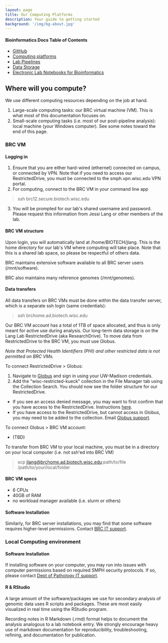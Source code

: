 ```yaml
---
layout: page
title: Our Computing Platforms
description: Your guide to getting started
background: '/img/bg-about.jpg'
---
```

#### Bioinformatics Docs Table of Contents
+ [GitHub](https://jessicalanglab.github.io/Resources/BioinformaticDocs/GitHub)
+ [Computing platforms](https://jessicalanglab.github.io/Resources/BioinformaticDocs/ComputingPlatforms)
+ [Lab Pipelines](https://jessicalanglab.github.io/Resources/BioinformaticDocs/pipelines)
+ [Data Storage](https://jessicalanglab.github.io/Resources/BioinformaticDocs/storage)
+ [Electronic Lab Notebooks for Bioinformatics](https://jessicalanglab.github.io/Resources/BioinformaticDocs/notes)

## Where will you compute?
We use different computing resources depending on the job at hand.
1. Large-scale computing tasks: our BRC virtual machine (VM). This is what most of this documentation focuses on.
2. Small-scale computing tasks (i.e. most of our post-pipeline analysis): local machine (your Windows computer). See some notes toward the end of this page.

### BRC VM

#### Logging in
1. Ensure that you are either hard-wired (ethernet) connected on campus, or connected by VPN. Note that if you need to access our RestrictedDrive, you must be connected to the smph.vpn.wisc.edu VPN portal.
2. For computing, connect to the BRC VM in your command line app
> ssh brc12.secure.biotech.wisc.edu
3. You will be prompted for our lab's shared username and password. Please request this information from Jessi Lang or other members of the lab.

#### BRC VM structure
Upon login, you will automatically land at /home/BIOTECH/jlang. This is the home directory for our lab's VM where computing will take place. Note that this is a shared lab space, so please be respectful of others data.

BRC maintains extensive software available to all BRC server users (/mnt/software).

BRC also maintains many reference genomes (/mnt/genomes).

#### Data transfers
All data transfers on BRC VMs must be done within the data transfer server, which is a separate ssh login (same credentials):
>ssh brchome.ad.biotech.wisc.edu

Our BRC VM account has a total of 1TB of space allocated, and thus is only meant for active use during analysis. Our long-term data storage is on the Lang Lab RestrictedDrive (aka ResearchDrive). To move data from RestrictedDrive to the BRC VM, you must use Globus.

*Note that Protected Health Identifiers (PHI) and other restricted data is not permitted on BRC VMs.*

To connect RestrictedDrive > Globus:
1. Navigate to [Globus](https://app.globus.org/) and sign in using your UW-Madison credentials.
2. Add the "wisc-restricted-kueck" collection in the File Manager tab using the Collection Search. You should now see the folder structure for our RestrictedDrive.
  + If you see an access denied message, you may want to first confirm that you have access to the RestrictedDrive. Instructions [here](https://kb.wisc.edu/researchdata/internal/page.php?id=93998#connect).
  + If you have access to the RestrictedDrive, but cannot access in Globus, you may need to be added to the collection. Email [Globus support](mailto:globussupport@wisc.edu).

To connect Globus > BRC VM account:
+ (TBD)

To transfer from BRC VM to your local machine, you must be in a directory on your local computer (i.e. not ssh'ed into BRC VM)
>scp jlang@brchome.ad.biotech.wisc.edu:path/to/file /path/to/your/local/folder

#### BRC VM specs
+ 6 CPUs
+ 40GB of RAM
+ no workload manager available (i.e. slurm or others)

#### Software Installation

Similarly, for BRC server installations, you may find that some software requires higher-level permissions. Contact [BRC IT support](mailto:brc@biotech.wisc.edu).

### Local Computing environment
#### Software Installation
If installing software on your computer, you may run into issues with computer permissions based on required SMPH security protocols. If so, please contact [Dept of Pathology IT support](mailto:support@pathology.wisc.edu).

#### R & RStudio
A large amount of the software/packages we use for secondary analysis of genomic data uses R scripts and packages. These are most easily visualized in real time using the  RStudio program.

Recording notes in R Markdown (.rmd) format helps to document the analysis analogous to a lab notebook entry. We strongly encourage heavy use of markdown documentation for reproducibility, troubleshooting, refining, and documentation for publication.
